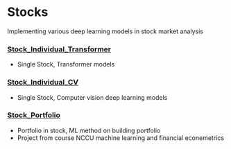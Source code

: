 # Stocks
Implementing various deep learning models in stock market analysis

### [Stock_Individual_Transformer](https://github.com/KJJHHH/Stocks/tree/main/Stock_Individual_Transformer)
- Single Stock, Transformer models
### [Stock_Individual_CV](https://github.com/KJJHHH/Stocks/tree/main/Stock_Individual_CV)
- Single Stock, Computer vision deep learning models
### [Stock_Portfolio](https://github.com/KJJHHH/Stocks/tree/main/Stock_Portfolio)
- Portfolio in stock, ML method on building portfolio
- Project from course NCCU machine learning and financial econemetrics  
